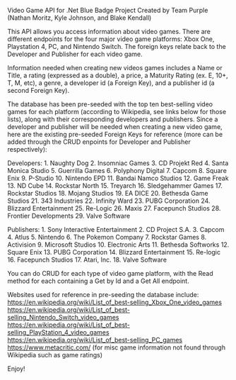 Video Game API for .Net Blue Badge Project 
Created by Team Purple (Nathan Moritz, Kyle Johnson, and Blake Kendall)

This API allows you access information about video games. There are different endpoints for the four major video game platforms: Xbox One, Playstation 4, PC, and Nintendo Switch. The foreign keys relate back to the Developer and Publisher for each video game.

Information needed when creating new videos games includes a Name or Title, a rating (expressed as a double), a price, a Maturity Rating (ex. E, 10+, T, M, etc), a genre, a developer id (a Foreign Key), and a publisher id (a second Foreign Key).

The database has been pre-seeded with the top ten best-selling video games for each platform (according to Wikipedia, see links below for those lists), along with their corresponding developers and publishers. Since a developer and publisher will be needed when creating a new video game, here are the existing pre-seeded Foreign Keys for reference (more can be added through the CRUD enpoints for Developer and Publisher respectively):

Developers: 
    1. Naughty Dog 
    2. Insomniac Games 
    3. CD Projekt Red 
    4. Santa Monica Studio 
    5. Guerrilla Games 
    6. Polyphony Digital 
    7. Capcom 
    8. Square Enix 
    9. P-Studio 
    10. Nintendo EPD 
    11. Bandai Namco Studios 
    12. Game Freak
    13. ND Cube
    14. Rockstar North 
    15. Treyarch
    16. Sledgehammer Games
    17. Rockstar Studios
    18. Mojang Studios
    19. EA DICE 
    20. Bethesda Game Studios
    21. 343 Industries 
    22. Infinity Ward 
    23. PUBG Corporation
    24. Blizzard Entertainment
    25. Re-Logic
    26. Maxis
    27. Facepunch Studios
    28. Frontier Developments
    29. Valve Software

Publishers:
    1. Sony Interactive Entertainment
    2. CD Project S.A. 
    3. Capcom 
    4. Atlus 
    5. Nintendo
    6. The Pokemon Company
    7. Rockstar Games 
    8. Activision 
    9. Microsoft Studios 
    10. Electronic Arts 
    11. Bethesda Softworks 
    12. Square Enix
    13. PUBG Corporation
    14. Blizzard Entertainment
    15. Re-logic
    16. Facepunch Studios
    17. Atari, Inc.
    18. Valve Software

You can do CRUD for each type of video game platform, with the Read method for each containing a Get by Id and a Get All endpoint. 

Websites used for reference in pre-seeding the database include:
https://en.wikipedia.org/wiki/List_of_best-selling_Xbox_One_video_games
https://en.wikipedia.org/wiki/List_of_best-selling_Nintendo_Switch_video_games
https://en.wikipedia.org/wiki/List_of_best-selling_PlayStation_4_video_games
https://en.wikipedia.org/wiki/List_of_best-selling_PC_games
https://www.metacritic.com/ (for misc game information not found through Wikipedia such as game ratings)

Enjoy!
